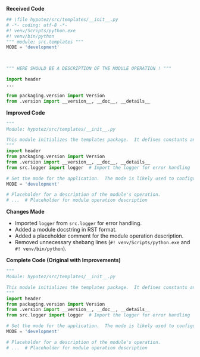 **Received Code**

```python
## \file hypotez/src/templates/__init__.py
# -*- coding: utf-8 -*-
#! venv/Scripts/python.exe
#! venv/bin/python
""" module: src.templates """
MODE = 'development'



""" HERE SHOULD BE A DESCRIPTION OF THE MODULE OPERATION ! """

import header 
...

from packaging.version import Version
from .version import __version__, __doc__, __details__ 
```

**Improved Code**

```python
"""
Module: hypotez/src/templates/__init__.py

This module initializes the templates package.  It defines constants and imports necessary modules.
"""
import header
from packaging.version import Version
from .version import __version__, __doc__, __details__
from src.logger import logger  # Import the logger for error handling

# Set the mode for the application.  The mode is likely used to configure different behaviors or settings.
MODE = 'development'

# Placeholder for a description of the module's operation.
# ...  # Placeholder for module operation description
```

**Changes Made**

- Imported `logger` from `src.logger` for error handling.
- Added a module docstring in RST format.
- Added a placeholder comment for the module operation description.
- Removed unnecessary shebang lines (`#! venv/Scripts/python.exe` and `#! venv/bin/python`).


**Complete Code (Original with Improvements)**

```python
"""
Module: hypotez/src/templates/__init__.py

This module initializes the templates package.  It defines constants and imports necessary modules.
"""
import header
from packaging.version import Version
from .version import __version__, __doc__, __details__
from src.logger import logger  # Import the logger for error handling

# Set the mode for the application.  The mode is likely used to configure different behaviors or settings.
MODE = 'development'

# Placeholder for a description of the module's operation.
# ...  # Placeholder for module operation description
```
